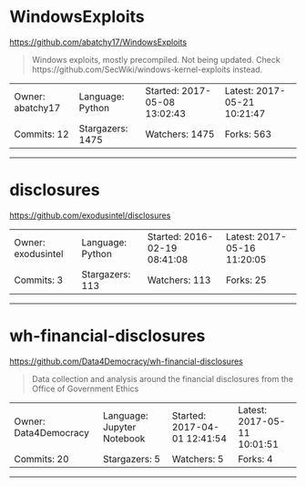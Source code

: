 # WindowsExploits

https://github.com/abatchy17/WindowsExploits
<blockquote>
Windows exploits, mostly precompiled. Not being updated. Check https://github.com/SecWiki/windows-kernel-exploits instead.
</blockquote>

<table>
<tr><td>Owner: abatchy17</td>
    <td>Language: Python</td>
    <td>Started: 2017-05-08 13:02:43</td>
    <td>Latest: 2017-05-21 10:21:47</td></tr>
<tr><td>Commits: 12</td>
    <td>Stargazers: 1475</td>
    <td>Watchers: 1475</td>
    <td>Forks: 563</td></tr>
</table>

---

# disclosures

https://github.com/exodusintel/disclosures
<blockquote>
<no description>
</blockquote>

<table>
<tr><td>Owner: exodusintel</td>
    <td>Language: Python</td>
    <td>Started: 2016-02-19 08:41:08</td>
    <td>Latest: 2017-05-16 11:20:05</td></tr>
<tr><td>Commits: 3</td>
    <td>Stargazers: 113</td>
    <td>Watchers: 113</td>
    <td>Forks: 25</td></tr>
</table>

---

# wh-financial-disclosures

https://github.com/Data4Democracy/wh-financial-disclosures
<blockquote>
Data collection and analysis around the financial disclosures from the Office of Government Ethics
</blockquote>

<table>
<tr><td>Owner: Data4Democracy</td>
    <td>Language: Jupyter Notebook</td>
    <td>Started: 2017-04-01 12:41:54</td>
    <td>Latest: 2017-05-11 10:01:51</td></tr>
<tr><td>Commits: 20</td>
    <td>Stargazers: 5</td>
    <td>Watchers: 5</td>
    <td>Forks: 4</td></tr>
</table>

---


